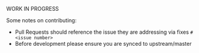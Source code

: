 WORK IN PROGRESS

Some notes on contributing:

* Pull Requests should reference the issue they are addressing via fixes `#<issue number>`
* Before development please ensure you are synced to upstream/master
